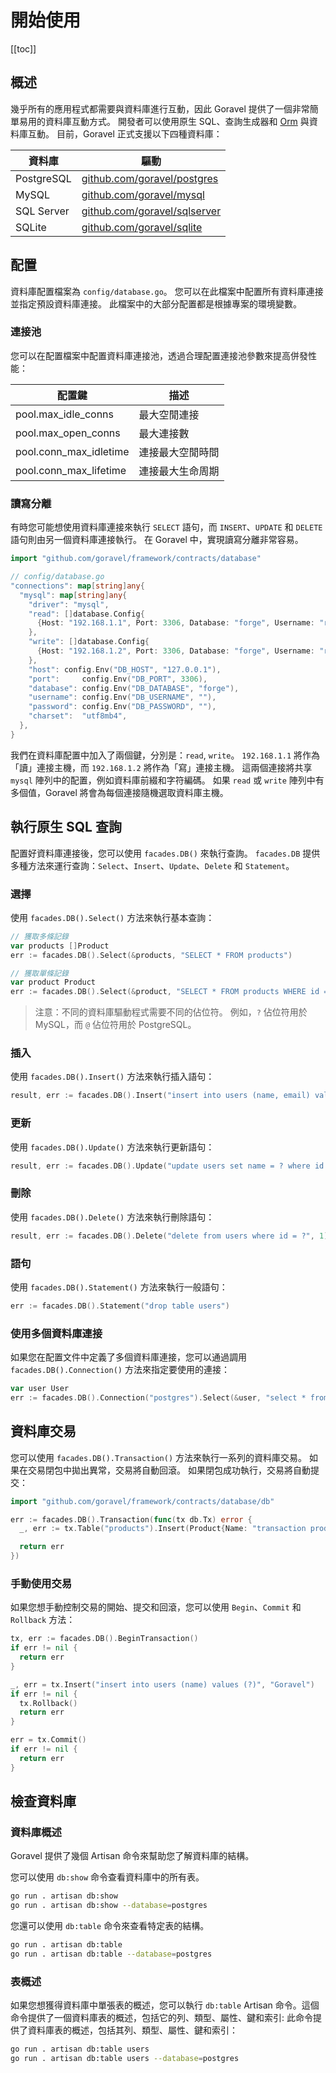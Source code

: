 # 開始使用

[[toc]]

## 概述

幾乎所有的應用程式都需要與資料庫進行互動，因此 Goravel 提供了一個非常簡單易用的資料庫互動方式。 開發者可以使用原生 SQL、查詢生成器和 [Orm](../orm/getting-started) 與資料庫互動。 目前，Goravel 正式支援以下四種資料庫：

| 資料庫        | 驅動                                                                                   |
| ---------- | ------------------------------------------------------------------------------------ |
| PostgreSQL | [github.com/goravel/postgres](https://github.com/goravel/postgres)   |
| MySQL      | [github.com/goravel/mysql](https://github.com/goravel/mysql)         |
| SQL Server | [github.com/goravel/sqlserver](https://github.com/goravel/sqlserver) |
| SQLite     | [github.com/goravel/sqlite](https://github.com/goravel/sqlite)       |

## 配置

資料庫配置檔案為 `config/database.go`。 您可以在此檔案中配置所有資料庫連接並指定預設資料庫連接。 此檔案中的大部分配置都是根據專案的環境變數。

### 連接池

您可以在配置檔案中配置資料庫連接池，透過合理配置連接池參數來提高併發性能：

| 配置鍵                                                                              | 描述       |
| -------------------------------------------------------------------------------- | -------- |
| pool.max_idle_conns    | 最大空閒連接   |
| pool.max_open_conns    | 最大連接數    |
| pool.conn_max_idletime | 連接最大空閒時間 |
| pool.conn_max_lifetime | 連接最大生命周期 |

### 讀寫分離

有時您可能想使用資料庫連接來執行 `SELECT` 語句，而 `INSERT`、`UPDATE` 和 `DELETE` 語句則由另一個資料庫連接執行。 在 Goravel 中，實現讀寫分離非常容易。

```go
import "github.com/goravel/framework/contracts/database"

// config/database.go
"connections": map[string]any{
  "mysql": map[string]any{
    "driver": "mysql",
    "read": []database.Config{
      {Host: "192.168.1.1", Port: 3306, Database: "forge", Username: "root", Password: "123123"},
    },
    "write": []database.Config{
      {Host: "192.168.1.2", Port: 3306, Database: "forge", Username: "root", Password: "123123"},
    },
    "host": config.Env("DB_HOST", "127.0.0.1"),
    "port":     config.Env("DB_PORT", 3306),
    "database": config.Env("DB_DATABASE", "forge"),
    "username": config.Env("DB_USERNAME", ""),
    "password": config.Env("DB_PASSWORD", ""),
    "charset":  "utf8mb4",
  },
}
```

我們在資料庫配置中加入了兩個鍵，分別是：`read`, `write`。 `192.168.1.1` 將作為「讀」連接主機，而 `192.168.1.2` 將作為「寫」連接主機。 這兩個連接將共享 `mysql` 陣列中的配置，例如資料庫前綴和字符編碼。 如果 `read` 或 `write` 陣列中有多個值，Goravel 將會為每個連接隨機選取資料庫主機。

## 執行原生 SQL 查詢

配置好資料庫連接後，您可以使用 `facades.DB()` 來執行查詢。 `facades.DB` 提供多種方法來運行查詢：`Select`、`Insert`、`Update`、`Delete` 和 `Statement`。

### 選擇

使用 `facades.DB().Select()` 方法來執行基本查詢：

```go
// 獲取多條記錄
var products []Product
err := facades.DB().Select(&products, "SELECT * FROM products")

// 獲取單條記錄
var product Product
err := facades.DB().Select(&product, "SELECT * FROM products WHERE id = ?", 1)
```

> 注意：不同的資料庫驅動程式需要不同的佔位符。 例如，`?` 佔位符用於 MySQL，而 `@` 佔位符用於 PostgreSQL。

### 插入

使用 `facades.DB().Insert()` 方法來執行插入語句：

```go
result, err := facades.DB().Insert("insert into users (name, email) values (?, ?)", "Goravel", "goravel@example.com")
```

### 更新

使用 `facades.DB().Update()` 方法來執行更新語句：

```go
result, err := facades.DB().Update("update users set name = ? where id = ?", "Goravel", 1)
```

### 刪除

使用 `facades.DB().Delete()` 方法來執行刪除語句：

```go
result, err := facades.DB().Delete("delete from users where id = ?", 1)
```

### 語句

使用 `facades.DB().Statement()` 方法來執行一般語句：

```go
err := facades.DB().Statement("drop table users")
```

### 使用多個資料庫連接

如果您在配置文件中定義了多個資料庫連接，您可以通過調用 `facades.DB().Connection()` 方法來指定要使用的連接：

```go
var user User
err := facades.DB().Connection("postgres").Select(&user, "select * from users where id = ?", 1)
```

## 資料庫交易

您可以使用 `facades.DB().Transaction()` 方法來執行一系列的資料庫交易。 如果在交易閉包中拋出異常，交易將自動回滾。 如果閉包成功執行，交易將自動提交：

```go
import "github.com/goravel/framework/contracts/database/db"

err := facades.DB().Transaction(func(tx db.Tx) error {
  _, err := tx.Table("products").Insert(Product{Name: "transaction product1"})

  return err
})
```

### 手動使用交易

如果您想手動控制交易的開始、提交和回滾，您可以使用 `Begin`、`Commit` 和 `Rollback` 方法：

```go
tx, err := facades.DB().BeginTransaction()
if err != nil {
  return err
}

_, err = tx.Insert("insert into users (name) values (?)", "Goravel")
if err != nil {
  tx.Rollback()
  return err
}

err = tx.Commit()
if err != nil {
  return err
}
```

## 檢查資料庫

### 資料庫概述

Goravel 提供了幾個 Artisan 命令來幫助您了解資料庫的結構。

您可以使用 `db:show` 命令查看資料庫中的所有表。

```bash
go run . artisan db:show
go run . artisan db:show --database=postgres
```

您還可以使用 `db:table` 命令來查看特定表的結構。

```bash
go run . artisan db:table
go run . artisan db:table --database=postgres
```

### 表概述

如果您想獲得資料庫中單張表的概述，您可以執行 `db:table` Artisan 命令。這個命令提供了一個資料庫表的概述，包括它的列、類型、屬性、鍵和索引: 此命令提供了資料庫表的概述，包括其列、類型、屬性、鍵和索引：

```bash
go run . artisan db:table users
go run . artisan db:table users --database=postgres
```
